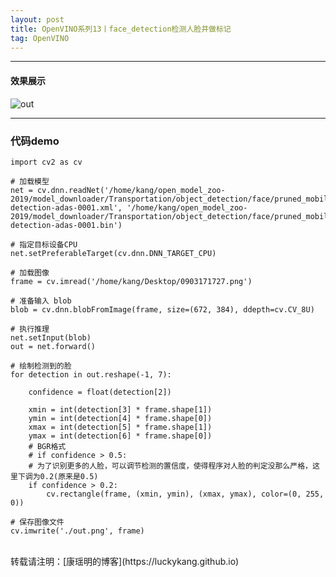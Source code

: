 ```yaml
---
layout: post
title: OpenVINO系列13丨face_detection检测人脸并做标记
tag: OpenVINO
---
```


***

#### 效果展示  


![out](https://cdn.jsdelivr.net/gh/luckykang/picture_bed/blogs_images/out.png)

***  

### 代码demo

    import cv2 as cv

    # 加载模型
    net = cv.dnn.readNet('/home/kang/open_model_zoo-2019/model_downloader/Transportation/object_detection/face/pruned_mobilenet_reduced_ssd_shared_weights/dldt/face-detection-adas-0001.xml', '/home/kang/open_model_zoo-2019/model_downloader/Transportation/object_detection/face/pruned_mobilenet_reduced_ssd_shared_weights/dldt/face-detection-adas-0001.bin')

    # 指定目标设备CPU
    net.setPreferableTarget(cv.dnn.DNN_TARGET_CPU)

    # 加载图像
    frame = cv.imread('/home/kang/Desktop/0903171727.png')

    # 准备输入 blob 
    blob = cv.dnn.blobFromImage(frame, size=(672, 384), ddepth=cv.CV_8U)

    # 执行推理
    net.setInput(blob)
    out = net.forward()

    # 绘制检测到的脸
    for detection in out.reshape(-1, 7):

        confidence = float(detection[2])

        xmin = int(detection[3] * frame.shape[1])
        ymin = int(detection[4] * frame.shape[0])
        xmax = int(detection[5] * frame.shape[1])
        ymax = int(detection[6] * frame.shape[0])
        # BGR格式
        # if confidence > 0.5:
        # 为了识别更多的人脸，可以调节检测的置信度，使得程序对人脸的判定没那么严格，这里下调为0.2(原来是0.5)
        if confidence > 0.2:
            cv.rectangle(frame, (xmin, ymin), (xmax, ymax), color=(0, 255, 0))

    # 保存图像文件
    cv.imwrite('./out.png', frame)



<br>
转载请注明：[康瑶明的博客](https://luckykang.github.io)
